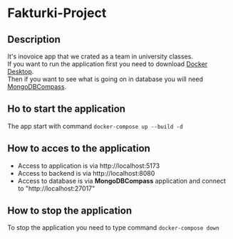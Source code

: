 # Fakturki-Project

## Description
It's inovoice app that we crated as a team in university classes.<br>
If you want to run the application first you need to download [Docker Desktop](https://www.docker.com/get-started/).<br>
Then if you want to see what is going on in database you will need [MongoDBCompass](https://www.mongodb.com).

## Ho to start the application
The app start with command ```docker-compose up --build -d```

## How to acces to the application
- Access to application is via http://localhost:5173
- Access to backend is via http://localhost:8080
- Access to database is via **MongoDBCompass** application and connect to "http://localhost:27017"

## How to stop the application
To stop the application you need to type command ```docker-compose down```